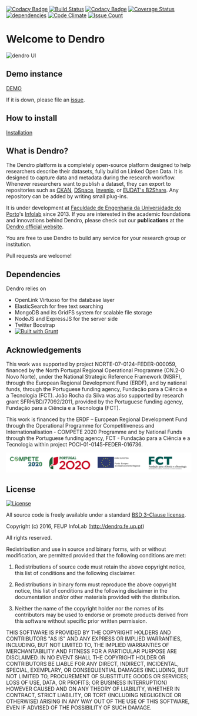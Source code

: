[![Codacy Badge](https://api.codacy.com/project/badge/Grade/28789e8562c4460280710d730bd65ca0)](https://www.codacy.com/app/silvae86/dendro?utm_source=github.com&utm_medium=referral&utm_content=feup-infolab/dendro&utm_campaign=badger)
[![Build Status](http://buildserver-rdm.up.pt:8111/job/FEUP%20Information%20Systems%20Laboratory/job/dendro/job/master/badge/icon)](http://buildserver-rdm.up.pt:8111/job/FEUP%20Information%20Systems%20Laboratory/job/dendro/job/master/)
[![Codacy Badge](https://api.codacy.com/project/badge/Grade/28789e8562c4460280710d730bd65ca0)](https://www.codacy.com/app/silvae86/dendro?utm_source=github.com&amp;utm_medium=referral&amp;utm_content=feup-infolab/dendro&amp;utm_campaign=Badge_Grade)
[![Coverage Status](https://codeclimate.com/github/feup-infolab/dendro/coverage.png)](https://codeclimate.com/github/feup-infolab/dendro/trends)
[![dependencies](https://david-dm.org/feup-infolab/dendro.svg)](https://david-dm.org/feup-infolab/dendro)
[![Code Climate](https://codeclimate.com/github/feup-infolab/dendro/badges/gpa.svg)](https://codeclimate.com/github/feup-infolab/dendro)
[![Issue Count](https://codeclimate.com/github/feup-infolab/dendro/badges/issue_count.svg)](https://codeclimate.com/github/feup-infolab/dendro)

#	Welcome to Dendro

![dendro UI](https://raw.githubusercontent.com/feup-infolab/dendro/master/public/images/Screen%20Shot%202017-04-04%20at%2012.22.08.png "Dendro UI")

## Demo instance

[DEMO](http://dendro.fe.up.pt/demo)

If it is down, please file an [issue](https://github.com/feup-infolab-rdm/dendro/issues/new).

## How to install

[Installation](https://github.com/feup-infolab/dendro-install)

## What is Dendro?

The Dendro platform is a completely open-source platform designed to help researchers describe their datasets, fully build on Linked Open Data. It is designed to capture data and metadata during the research workflow. Whenever researchers want to publish a dataset, they can export to repositories such as [CKAN](http://ckan.org/), [DSpace](http://www.dspace.org/), [Invenio](http://invenio-software.org/), or [EUDAT's B2Share](https://www.eudat.eu/services/b2share). Any repository can be added by writing small plug-ins.

It is under development at [Faculdade de Engenharia da Universidade do Porto](https://www.fe.up.pt/)'s [Infolab](http://infolab.fe.up.pt) since 2013. If you are interested in the academic foundations and innovations behind Dendro, please check out our **publications** at the [Dendro official website](http://dendro.fe.up.pt).


You are free to use Dendro to build any service for your research group or institution.

Pull requests are welcome!

## Dependencies

Dendro relies on

* OpenLink Virtuoso for the database layer
* ElasticSearch for free text searching
* MongoDB and its GridFS system for scalable file storage
* NodeJS and ExpressJS for the server side
* Twitter Boostrap
* [![Built with Grunt](https://cdn.gruntjs.com/builtwith.svg)](https://gruntjs.com/)

## Acknowledgements

This work was supported by project NORTE-07-0124-FEDER-000059, financed by the North Portugal Regional Operational Programme (ON.2-O Novo Norte), under the National Strategic Reference Framework (NSRF), through the European Regional Development Fund (ERDF), and by national funds, through the Portuguese funding agency, Fundação para a Ciência e a Tecnologia (FCT). João Rocha da Silva was also supported by research grant SFRH/BD/77092/2011, provided by the Portuguese funding agency, Fundação para a Ciência e a Tecnologia (FCT).

This work is financed by the ERDF – European Regional Development Fund through the Operational Programme for Competitiveness and Internationalisation - COMPETE 2020 Programme and by National Funds through the Portuguese funding agency, FCT - Fundação para a Ciência e a Tecnologia within project POCI-01-0145-FEDER-016736.

<img src="https://github.com/feup-infolab-rdm/dendro-install/raw/master/logos.jpg">

## License

[![License](https://img.shields.io/badge/License-BSD%203--Clause-blue.svg)](https://opensource.org/licenses/BSD-3-Clause)

All source code is freely available under a standard [BSD 3-Clause license](https://opensource.org/licenses/BSD-3-Clause).

Copyright (c) 2016, FEUP InfoLab (http://dendro.fe.up.pt)

All rights reserved.

Redistribution and use in source and binary forms, with or without modification, are permitted provided that the following conditions are met:

1. Redistributions of source code must retain the above copyright notice, this list of conditions and the following disclaimer.

2. Redistributions in binary form must reproduce the above copyright notice, this list of conditions and the following disclaimer in the documentation and/or other materials provided with the distribution.

3. Neither the name of the copyright holder nor the names of its contributors may be used to endorse or promote products derived from this software without specific prior written permission.

THIS SOFTWARE IS PROVIDED BY THE COPYRIGHT HOLDERS AND CONTRIBUTORS "AS IS" AND ANY EXPRESS OR IMPLIED WARRANTIES, INCLUDING, BUT NOT LIMITED TO, THE IMPLIED WARRANTIES OF MERCHANTABILITY AND FITNESS FOR A PARTICULAR PURPOSE ARE DISCLAIMED. IN NO EVENT SHALL THE COPYRIGHT HOLDER OR CONTRIBUTORS BE LIABLE FOR ANY DIRECT, INDIRECT, INCIDENTAL, SPECIAL, EXEMPLARY, OR CONSEQUENTIAL DAMAGES (INCLUDING, BUT NOT LIMITED TO, PROCUREMENT OF SUBSTITUTE GOODS OR SERVICES; LOSS OF USE, DATA, OR PROFITS; OR BUSINESS INTERRUPTION) HOWEVER CAUSED AND ON ANY THEORY OF LIABILITY, WHETHER IN CONTRACT, STRICT LIABILITY, OR TORT (INCLUDING NEGLIGENCE OR OTHERWISE) ARISING IN ANY WAY OUT OF THE USE OF THIS SOFTWARE, EVEN IF ADVISED OF THE POSSIBILITY OF SUCH DAMAGE.
